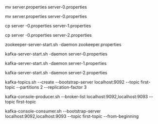 mv server.properties server-0.properties

mv server.properties server-0.properties

cp server -0.properties server-1.properties

cp server -0.properties server-2.properties


 
 
 
 zookeeper-server-start.sh -daemon zookeeper.properties

kafka-server-start.sh -daemon server-0.properties

 kafka-server-start.sh -daemon server-1.properties


kafka-server-start.sh -daemon server-2.properties


kafka-topics.sh --create --bootstrap-server localhost:9092 --topic first-topic --partitions 2 --replication-factor 3


kafka-console-producer.sh --broker-list localhost:9092,localhost:9093 --topic first-topic


kafka-console-consumer.sh --bootstrap-server localhost:9092,localhost:9093 --topic first-topic --from-beginning



